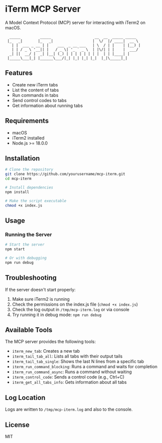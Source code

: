 # iTerm MCP Server

A Model Context Protocol (MCP) server for interacting with iTerm2 on macOS.

```
  _____         _____                    __  __  _____ _____  
 |_   _|       |_   _|                  |  \/  |/ ____|  __ \ 
   | |  ___ _ __ | |    ___  _ __ ___   | \  / | |    | |__) |
   | | / _ \ '__|| |   / _ \| '_ ` _ \  | |\/| | |    |  ___/ 
  _| ||  __/ |  _| |__| (_) | | | | | | | |  | | |____| |     
 |_____\___|_| |______\___/|_| |_| |_| |_|  |_|\_____|_|     
```

## Features

- Create new iTerm tabs
- List the content of tabs
- Run commands in tabs
- Send control codes to tabs
- Get information about running tabs

## Requirements

- macOS
- iTerm2 installed
- Node.js >= 18.0.0

## Installation

```bash
# Clone the repository
git clone https://github.com/yourusername/mcp-iterm.git
cd mcp-iterm

# Install dependencies
npm install

# Make the script executable
chmod +x index.js
```

## Usage

### Running the Server

```bash
# Start the server
npm start

# Or with debugging
npm run debug
```

## Troubleshooting

If the server doesn't start properly:

1. Make sure iTerm2 is running
2. Check the permissions on the index.js file (`chmod +x index.js`)
3. Check the log output in `/tmp/mcp-iterm.log` or via console
4. Try running it in debug mode: `npm run debug`

## Available Tools

The MCP server provides the following tools:

- `iterm_new_tab`: Creates a new tab
- `iterm_tail_tab_all`: Lists all tabs with their output tails
- `iterm_tail_tab_single`: Shows the last N lines from a specific tab
- `iterm_run_command_blocking`: Runs a command and waits for completion
- `iterm_run_command_async`: Runs a command without waiting
- `iterm_control_code`: Sends a control code (e.g., Ctrl+C)
- `iterm_get_all_tabs_info`: Gets information about all tabs

## Log Location

Logs are written to `/tmp/mcp-iterm.log` and also to the console.

## License

MIT
